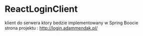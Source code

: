 # ReactLoginClient

klient do serwera ktory bedzie implementowany w Spring Boocie <br>
strona projektu : http://login.adammendak.pl/
